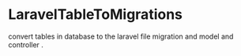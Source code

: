 # LaravelTableToMigrations
convert tables in database  to the  laravel file  migration and model and controller .
